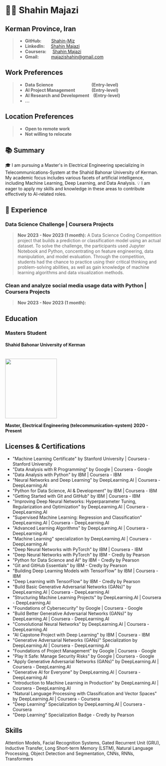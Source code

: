 # 👨‍🎓 Shahin Majazi

## Kerman Province, Iran
> - **GitHub:** &nbsp;&nbsp;&nbsp;&nbsp;&nbsp;&nbsp;&nbsp;<a href='https://github.com/Shahin-Mjz'>Shahin-Mjz</a>
> - **LinkedIn:** &nbsp;&nbsp;&nbsp;&nbsp;<a href='https://www.linkedin.com/in/shahin-majazi/'>Shahin Majazi</a>
> - **Coursera:** &nbsp;&nbsp;&nbsp;&nbsp;<a href='https://www.coursera.org/user/c8d4a2a904f2536cc329d223a5ad6193'>Shahin Majazi</a>
> - **Gmail:** &nbsp;&nbsp;&nbsp;&nbsp;&nbsp;&nbsp;&nbsp;&nbsp;&nbsp;majazishahin@gmail.com


## Work Preferences
> - **Data Science&nbsp;&nbsp;&nbsp;&nbsp;&nbsp;&nbsp;&nbsp;&nbsp;&nbsp;&nbsp;&nbsp;&nbsp;&nbsp;&nbsp;&nbsp;&nbsp;&nbsp;&nbsp;&nbsp;&nbsp;&nbsp;&nbsp;&nbsp;&nbsp;&nbsp;&nbsp;&nbsp;&nbsp;&nbsp;&nbsp;&nbsp;&nbsp;&nbsp;&nbsp;&nbsp;&nbsp;&nbsp;(Entry-level)**
> - **AI Project Management&nbsp;&nbsp;&nbsp;&nbsp;&nbsp;&nbsp;&nbsp;&nbsp;&nbsp;&nbsp;&nbsp;&nbsp;&nbsp;&nbsp;&nbsp;&nbsp;(Entry-level)**
> - **AI Research and Development&nbsp;&nbsp;&nbsp;&nbsp;(Entry-level)**
> - **...**

## Location Preferences
> - **Open to remote work**
> - **Not willing to relocate**

## 📚 Summary

🎓 I am pursuing a Master's in Electrical Engineering specializing in Telecommunications-System at the Shahid Bahonar University of Kerman. My academic focus includes various facets of artificial intelligence, including Machine Learning, Deep Learning, and Data Analysis. 💡 I am eager to apply my skills and knowledge in these areas to contribute effectively to AI-related roles.


## 💼 Experience

### Data Science Challenge | Coursera Projects

> **Nov 2023 - Nov 2023 (1 month):**
 A Data Science Coding Competition project that builds a prediction or classification model using an actual dataset. To solve the challenge, the participants used Jupyter Notebook and Python, concentrating on feature engineering, data manipulation, and model evaluation. Through the competition, students had the chance to practice using their critical thinking and problem-solving abilities, as well as gain knowledge of machine learning algorithms and data visualization methods.

### Clean and analyze social media usage data with Python | Coursera Projects

> **Nov 2023 - Nov 2023 (1 month):**

## Education

### Masters Student
#### Shahid Bahonar University of Kerman

<br>

<img src='https://github.com/Shahin-Mjz/Images/blob/main/Bahonar_university.png' width=165 height=190/>

**Master, Electrical Engineering (telecommunication-system)**
**2020 - Present**


## Licenses & Certifications
- "Machine Learning Certificate" by Stanford University | Coursera - Stanford University
- "Data Analysis with R Programming" by Google | Coursera - Google
- "Data Analysis with Python" by IBM | Coursera - IBM
- "Neural Networks and Deep Learning" by DeepLearning.AI | Coursera - DeepLearning.AI
- "Python for Data Science, AI & Development" by IBM | Coursera - IBM
- "Getting Started with Git and GitHub" by IBM | Coursera - IBM
- "Improving Deep Neural Networks: Hyperparameter Tuning, Regularization and Optimization" by DeepLearning.AI | Coursera - DeepLearning.AI
- "Supervised Machine Learning: Regression and Classification" DeepLearning.AI | Coursera - DeepLearning.AI
- "Advanced Learning Algorithms" by DeepLearning.AI | Coursera - DeepLearning.AI
- "Machine Learning" specialization by DeepLearning.AI | Coursera - DeepLearning.AI
- "Deep Neural Networks with PyTorch" by IBM | Coursera - IBM
- "Deep Neural Networks with PyTorch" by IBM - Credly by Pearson
- "Python for Data Science and AI" by IBM - Credly by Pearson
- "Git and GitHub Essentials" by IBM - Credly by Pearson
- "Building Deep Learning Models with TensorFlow" by IBM | Coursera - IBM
- "Deep Learning with TensorFlow" by IBM - Credly by Pearson
- "Build Basic Generative Adversarial Networks (GANs)" by DeepLearning.AI | Coursera - DeepLearning.AI
- "Structuring Machine Learning Projects" by DeepLearning.AI | Coursera - DeepLearning.AI
- "Foundations of Cybersecurity" by Google | Coursera - Google
- "Build Better Generative Adversarial Networks (GANs)" by DeepLearning.AI | Coursera - DeepLearning.AI
- "Convolutional Neural Networks" by DeepLearning.AI | Coursera - DeepLearning.AI
- "AI Capstone Project with Deep Learning" by IBM | Coursera - IBM
- "Generative Adversarial Networks (GANs)" Specialization by DeepLearning.AI | Coursera - DeepLearning.AI
- "Foundations of Project Management" by Google | Coursera - Google
- "Play It Safe: Manage Security Risks" by Google | Coursera - Google
- "Apply Generative Adversarial Networks (GANs)" by DeepLearning.AI | Coursera - DeepLearning.AI
- "Generative AI for Everyone" by DeepLearning.AI | Coursera - DeepLearning.AI
- "Introduction to Machine Learning in Production" by DeepLearning.AI | Coursera - DeepLearning.AI
- "Natural Language Processing with Classification and Vector Spaces" by DeepLearning.AI | Coursera - Coursera
- "Deep Learning" Specialization by DeepLearning.AI | Coursera - Coursera
- "Deep Learning" Specialization Badge - Credly by Pearson

## Skills
Attention Models, Facial Recognition Systems, Gated Recurrent Unit (GRU), Inductive Transfer, Long Short-term Memory (LSTM), Natural Language Processing, Object Detection and Segmentation, CNNs, RNNs, Transformers
